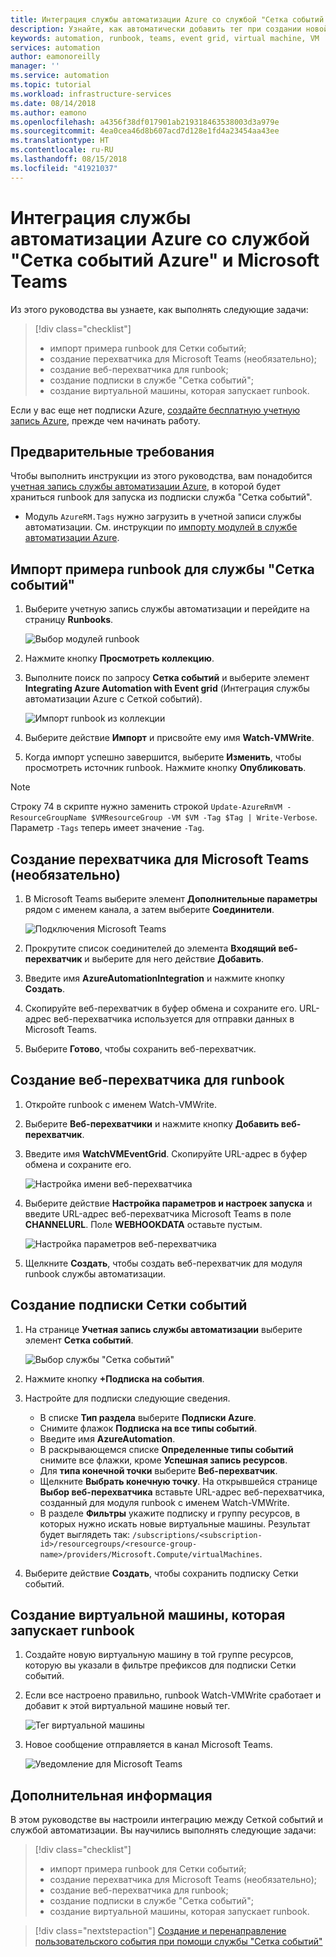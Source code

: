 ```yaml
---
title: Интеграция службы автоматизации Azure со службой "Сетка событий Azure" | Документация Майкрософт
description: Узнайте, как автоматически добавить тег при создании новой виртуальной машины и как отправить уведомление в Microsoft Teams.
keywords: automation, runbook, teams, event grid, virtual machine, VM
services: automation
author: eamonoreilly
manager: ''
ms.service: automation
ms.topic: tutorial
ms.workload: infrastructure-services
ms.date: 08/14/2018
ms.author: eamono
ms.openlocfilehash: a4356f38df017901ab219318463538003d3a979e
ms.sourcegitcommit: 4ea0cea46d8b607acd7d128e1fd4a23454aa43ee
ms.translationtype: HT
ms.contentlocale: ru-RU
ms.lasthandoff: 08/15/2018
ms.locfileid: "41921037"
---
```

# <a name="integrate-azure-automation-with-event-grid-and-microsoft-teams"></a>Интеграция службы автоматизации Azure со службой "Сетка событий Azure" и Microsoft Teams

Из этого руководства вы узнаете, как выполнять следующие задачи:

> [!div class="checklist"]
> * импорт примера runbook для Сетки событий;
> * создание перехватчика для Microsoft Teams (необязательно);
> * создание веб-перехватчика для runbook;
> * создание подписки в службе "Сетка событий";
> * создание виртуальной машины, которая запускает runbook.

Если у вас еще нет подписки Azure, [создайте бесплатную учетную запись Azure](https://azure.microsoft.com/free/?WT.mc_id=A261C142F), прежде чем начинать работу.

## <a name="prerequisites"></a>Предварительные требования

Чтобы выполнить инструкции из этого руководства, вам понадобится [учетная запись службы автоматизации Azure](../automation/automation-offering-get-started.md), в которой будет храниться runbook для запуска из подписки служба "Сетка событий".

* Модуль `AzureRM.Tags` нужно загрузить в учетной записи службы автоматизации. См. инструкции по [импорту модулей в службе автоматизации Azure](../automation/automation-update-azure-modules.md).

## <a name="import-an-event-grid-sample-runbook"></a>Импорт примера runbook для службы "Сетка событий"

1. Выберите учетную запись службы автоматизации и перейдите на страницу **Runbooks**.

   ![Выбор модулей runbook](./media/ensure-tags-exists-on-new-virtual-machines/select-runbooks.png)

2. Нажмите кнопку **Просмотреть коллекцию**.

3. Выполните поиск по запросу **Сетка событий** и выберите элемент **Integrating Azure Automation with Event grid** (Интеграция службы автоматизации Azure с Сеткой событий).

    ![Импорт runbook из коллекции](media/ensure-tags-exists-on-new-virtual-machines/gallery-event-grid.png)

4. Выберите действие **Импорт** и присвойте ему имя **Watch-VMWrite**.

5. Когда импорт успешно завершится, выберите **Изменить**, чтобы просмотреть источник runbook. Нажмите кнопку **Опубликовать**.

> [!NOTE]
> Строку 74 в скрипте нужно заменить строкой `Update-AzureRmVM -ResourceGroupName $VMResourceGroup -VM $VM -Tag $Tag | Write-Verbose`. Параметр `-Tags` теперь имеет значение `-Tag`.

## <a name="create-an-optional-microsoft-teams-webhook"></a>Создание перехватчика для Microsoft Teams (необязательно)

1. В Microsoft Teams выберите элемент **Дополнительные параметры** рядом с именем канала, а затем выберите **Соединители**.

    ![Подключения Microsoft Teams](media/ensure-tags-exists-on-new-virtual-machines/teams-webhook.png)

2. Прокрутите список соединителей до элемента **Входящий веб-перехватчик** и выберите для него действие **Добавить**.

3. Введите имя **AzureAutomationIntegration** и нажмите кнопку **Создать**.

4. Скопируйте веб-перехватчик в буфер обмена и сохраните его. URL-адрес веб-перехватчика используется для отправки данных в Microsoft Teams.

5. Выберите **Готово**, чтобы сохранить веб-перехватчик.

## <a name="create-a-webhook-for-the-runbook"></a>Создание веб-перехватчика для runbook

1. Откройте runbook с именем Watch-VMWrite.

2. Выберите **Веб-перехватчики** и нажмите кнопку **Добавить веб-перехватчик**.

3. Введите имя **WatchVMEventGrid**. Скопируйте URL-адрес в буфер обмена и сохраните его.

    ![Настройка имени веб-перехватчика](media/ensure-tags-exists-on-new-virtual-machines/copy-url.png)

4. Выберите действие **Настройка параметров и настроек запуска** и введите URL-адрес веб-перехватчика Microsoft Teams в поле **CHANNELURL**. Поле **WEBHOOKDATA** оставьте пустым.

    ![Настройка параметров веб-перехватчика](media/ensure-tags-exists-on-new-virtual-machines/configure-webhook-parameters.png)

5. Щелкните **Создать**, чтобы создать веб-перехватчик для модуля runbook службы автоматизации.

## <a name="create-an-event-grid-subscription"></a>Создание подписки Сетки событий

1. На странице **Учетная запись службы автоматизации** выберите элемент **Сетка событий**.

    ![Выбор службы "Сетка событий"](media/ensure-tags-exists-on-new-virtual-machines/select-event-grid.png)

2. Нажмите кнопку **+Подписка на события**.

3. Настройте для подписки следующие сведения.

   * В списке **Тип раздела** выберите **Подписки Azure**.
   * Снимите флажок **Подписка на все типы событий**.
   * Введите имя **AzureAutomation**.
   * В раскрывающемся списке **Определенные типы событий** снимите все флажки, кроме **Успешная запись ресурсов**.
   * Для **типа конечной точки** выберите **Веб-перехватчик**.
   * Щелкните **Выбрать конечную точку**. На открывшейся странице **Выбор веб-перехватчика** вставьте URL-адрес веб-перехватчика, созданный для модуля runbook с именем Watch-VMWrite.
   * В разделе **Фильтры** укажите подписку и группу ресурсов, в которых нужно искать новые виртуальные машины. Результат будет выглядеть так: `/subscriptions/<subscription-id>/resourcegroups/<resource-group-name>/providers/Microsoft.Compute/virtualMachines`.

4. Выберите действие **Создать**, чтобы сохранить подписку Сетки событий.

## <a name="create-a-vm-that-triggers-the-runbook"></a>Создание виртуальной машины, которая запускает runbook

1. Создайте новую виртуальную машину в той группе ресурсов, которую вы указали в фильтре префиксов для подписки Сетки событий.

2. Если все настроено правильно, runbook Watch-VMWrite сработает и добавит к этой виртуальной машине новый тег.

    ![Тег виртуальной машины](media/ensure-tags-exists-on-new-virtual-machines/vm-tag.png)

3. Новое сообщение отправляется в канал Microsoft Teams.

    ![Уведомление для Microsoft Teams](media/ensure-tags-exists-on-new-virtual-machines/teams-vm-message.png)

## <a name="next-steps"></a>Дополнительная информация

В этом руководстве вы настроили интеграцию между Сеткой событий и службой автоматизации. Вы научились выполнять следующие задачи:

> [!div class="checklist"]
> * импорт примера runbook для Сетки событий;
> * создание перехватчика для Microsoft Teams (необязательно);
> * создание веб-перехватчика для runbook;
> * создание подписки в службе "Сетка событий";
> * создание виртуальной машины, которая запускает runbook.

> [!div class="nextstepaction"]
> [Создание и перенаправление пользовательского события при помощи службы "Сетка событий"](../event-grid/custom-event-quickstart.md)
